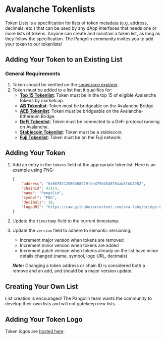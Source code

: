 # Avalanche Tokenlists

Token Lists is a specification for lists of token metadata (e.g. address, decimals, etc.) that can be used by any dApp
interfaces that needs one or more lists of tokens. Anyone can create and maintain a token list, as long as they follow
the specification. The Pangolin community invites you to add your token to our tokenlists!


## Adding Your Token to an Existing List


### General Requirements
1. Token should be verified on the [snowtrace explorer](https://snowtrace.io/).
2. Token must be added to a list that it qualifies for:
    * **[Top 15 Tokenlist](./top15.tokenlist.json)**: Token must be in the top 15 of eligible Avalanche tokens by marketcap.
    * **[AB Tokenlist](./ab.tokenlist.json)**: Token must be bridgeable on the Avalanche Bridge.
    * **[AEB Tokenlist](./aeb.tokenlist.json)**: Token must be bridgeable on the Avalanche-Ethereum Bridge.
    * **[DeFi Tokenlist](./defi.tokenlist.json)**: Token must be connected to a DeFi protocol running on Avalanche.
    * **[Stablecoin Tokenlist](./stablecoin.tokenlist.json)**: Token must be a stablecoin.
    * **[Fuji Tokenlist](./fuji.tokenlist.json)**: Token must be on the Fuji network.


## Adding Your Token
1. Add an entry in the `tokens` field of the appropriate tokenlist. Here is an example using PNG:
    ```json
    {
        "address": "0x60781C2586D68229fde47564546784ab3fACA982",
        "chainId": 43114,
        "name": "Pangolin",
        "symbol": "PNG",
        "decimals": 18,
        "logoURI": "https://raw.githubusercontent.com/ava-labs/bridge-tokens/main/avalanche-tokens/0x60781C2586D68229fde47564546784ab3fACA982/logo.png"
    }
    ```
2. Update the `timestamp` field to the current timestamp.
3. Update the `version` field to adhere to semantic versioning:

    * Increment major version when tokens are removed
    * Increment minor version when tokens are added
    * Increment patch version when tokens already on the list have minor details changed (name, symbol, logo URL, decimals)

    ***Note:*** Changing a token address or chain ID is considered both a remove and an add, and should be a major version update.


## Creating Your Own List

List creation is encouraged! The Pangolin team wants the community to develop their own lists and will not gatekeep new lists.


## Adding Your Token Logo

Token logos are [hosted here](https://github.com/pangolindex/tokens).
